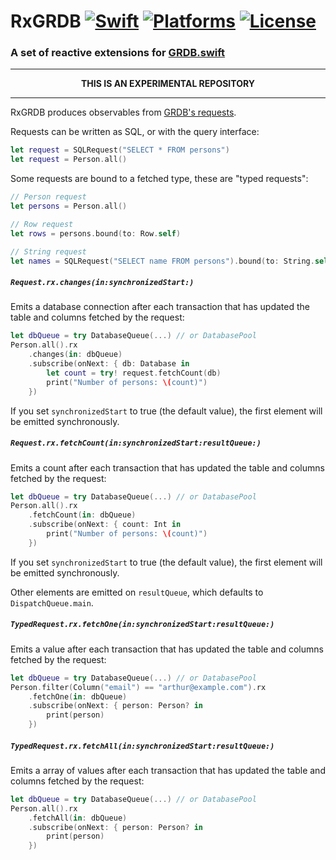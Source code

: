 RxGRDB [![Swift](https://img.shields.io/badge/swift-3-orange.svg?style=flat)](https://developer.apple.com/swift/) [![Platforms](https://img.shields.io/cocoapods/p/RxGRDB.svg)](https://developer.apple.com/swift/) [![License](https://img.shields.io/github/license/groue/RxGRDB.svg?maxAge=2592000)](/LICENSE)
======

### A set of reactive extensions for [GRDB.swift](http://github.com/groue/GRDB.swift)

----

<p align="center">
<strong>THIS IS AN EXPERIMENTAL REPOSITORY</strong>
</p>

----


RxGRDB produces observables from [GRDB's requests](https://github.com/groue/GRDB.swift#requests).

Requests can be written as SQL, or with the query interface:

```swift
let request = SQLRequest("SELECT * FROM persons")
let request = Person.all()
```

Some requests are bound to a fetched type, these are "typed requests":

```swift
// Person request
let persons = Person.all()

// Row request
let rows = persons.bound(to: Row.self)

// String request
let names = SQLRequest("SELECT name FROM persons").bound(to: String.self)
```


##### `Request.rx.changes(in:synchronizedStart:)`

Emits a database connection after each transaction that has updated the table and columns fetched by the request:

```swift
let dbQueue = try DatabaseQueue(...) // or DatabasePool
Person.all().rx
    .changes(in: dbQueue)
    .subscribe(onNext: { db: Database in
        let count = try! request.fetchCount(db)
        print("Number of persons: \(count)")
    })
```

If you set `synchronizedStart` to true (the default value), the first element will be emitted synchronously.


##### `Request.rx.fetchCount(in:synchronizedStart:resultQueue:)`

Emits a count after each transaction that has updated the table and columns fetched by the request:

```swift
let dbQueue = try DatabaseQueue(...) // or DatabasePool
Person.all().rx
    .fetchCount(in: dbQueue)
    .subscribe(onNext: { count: Int in
        print("Number of persons: \(count)")
    })
```

If you set `synchronizedStart` to true (the default value), the first element will be emitted synchronously.

Other elements are emitted on `resultQueue`, which defaults to `DispatchQueue.main`.


##### `TypedRequest.rx.fetchOne(in:synchronizedStart:resultQueue:)`

Emits a value after each transaction that has updated the table and columns fetched by the request:

```swift
let dbQueue = try DatabaseQueue(...) // or DatabasePool
Person.filter(Column("email") == "arthur@example.com").rx
    .fetchOne(in: dbQueue)
    .subscribe(onNext: { person: Person? in
        print(person)
    })
```


##### `TypedRequest.rx.fetchAll(in:synchronizedStart:resultQueue:)`

Emits a array of values after each transaction that has updated the table and columns fetched by the request:

```swift
let dbQueue = try DatabaseQueue(...) // or DatabasePool
Person.all().rx
    .fetchAll(in: dbQueue)
    .subscribe(onNext: { person: Person? in
        print(person)
    })
```
